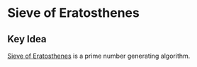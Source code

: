 Sieve of Eratosthenes
=====================

Key Idea
--------

[Sieve of Eratosthenes](http://en.wikipedia.org/wiki/Sieve_of_Eratosthenes)
is a prime number generating algorithm.


